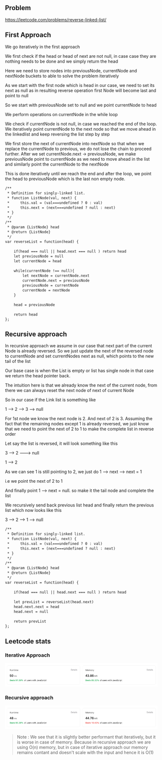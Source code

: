 ## Problem

https://leetcode.com/problems/reverse-linked-list/

## First Approach

We go iteratively in the first approach

We first check if the head or head of next are not null, in case case they are nothing needs
to be done and we simply return the head

Here we need to store nodes into previousNode, currentNode and nextNode buckets to able to
solve the problem iteratively

As we start with the first node which is head in our case, we need to set its next as null
as in resulting reverse operation first Node will become last and point to null

So we start with previousNode set to null and we point currentNode to head

We perform operations on currentNode in the while loop

We check if currentNode is not null, in case we reached the end of the loop. We iteratively point currentNode
to the next node so that we move ahead in the linkedlist and keep reversing the list step by step

We first store the next of currentNode into nextNode so that when we replace the currentNode to previous,
we do not lose the chain to proceed further. After we set currentNode.next -> previousNode, we make
previousNode point to currentNode as we need to move ahead in the list and similarly point the
currentNode to the nextNode

This is done iteratively until we reach the end and after the loop, we point the head to previousNode which
is the last non empty node.

```
/**
 * Definition for singly-linked list.
 * function ListNode(val, next) {
 *     this.val = (val===undefined ? 0 : val)
 *     this.next = (next===undefined ? null : next)
 * }
 */
/**
 * @param {ListNode} head
 * @return {ListNode}
 */
var reverseList = function(head) {

    if(head === null || head.next === null ) return head
    let previousNode = null
    let currentNode = head

    while(currentNode !== null){
        let nextNode = currentNode.next
        currentNode.next = previousNode
        previousNode = currentNode
        currentNode = nextNode
    }

    head = previousNode

    return head
};

```

## Recursive approach

In recursive approach we assume in our case that next part of the current Node is
already reversed. So we just update the next of the reversed node to currentNode
and set currentNodes next as null, which points to the new tail of the list

Our base case is when the List is empty or list has single node
in that case we return the head pointer back.

The intuition here is that we already know the next of the current node, from
there we can always reset the next node of next of current Node

So in our case if the Link list is something like

1 --> 2 --> 3 --> null

For 1st node we know the next node is 2. And next of 2 is 3. Assuming the fact that
the remaining nodes except 1 is already reversed, we just know that we need to point
the next of 2 to 1 to make the complete list in reverse order

Let say the list is reversed, it will look something like this

3 --> 2 ---> null

1 --> 2

As we can see 1 is still pointing to 2, we just do 1 --> next --> next = 1

i.e we point the next of 2 to 1

And finally point 1 --> next = null. so make it the tail node and complete the list

We recursively send back previous list head and finally return the previous list which
now looks like this

3 --> 2 --> 1 --> null

```
/**
 * Definition for singly-linked list.
 * function ListNode(val, next) {
 *     this.val = (val===undefined ? 0 : val)
 *     this.next = (next===undefined ? null : next)
 * }
 */
/**
 * @param {ListNode} head
 * @return {ListNode}
 */
var reverseList = function(head) {

    if(head === null || head.next === null ) return head

    let prevList = reverseList(head.next)
    head.next.next = head
    head.next = null

    return prevList
};
```

## Leetcode stats

### Iterative Approach

![Alt text](image.png)

### Recursive approach

![Alt text](image-1.png)

> Note : We see that it is slightly better performant that iteratively, but it is worse in
> case of memory. Because in recursive approach we are using O(n) memory, but in case of
> iterative approach our memory remains contant and doesn't scale with the input and
> hence it is O(1)
